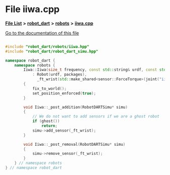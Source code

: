 

# File iiwa.cpp

[**File List**](files.md) **>** [**robot\_dart**](dir_166284c5f0440000a6384365f2a45567.md) **>** [**robots**](dir_087fbdcd93b501a5d3f98df93e9f8cc4.md) **>** [**iiwa.cpp**](iiwa_8cpp.md)

[Go to the documentation of this file](iiwa_8cpp.md)

```C++

#include "robot_dart/robots/iiwa.hpp"
#include "robot_dart/robot_dart_simu.hpp"

namespace robot_dart {
    namespace robots {
        Iiwa::Iiwa(size_t frequency, const std::string& urdf, const std::vector<std::pair<std::string, std::string>>& packages)
            : Robot(urdf, packages),
              _ft_wrist(std::make_shared<sensor::ForceTorque>(joint("iiwa_joint_ee"), frequency))
        {
            fix_to_world();
            set_position_enforced(true);
        }

        void Iiwa::_post_addition(RobotDARTSimu* simu)
        {
            // We do not want to add sensors if we are a ghost robot
            if (ghost())
                return;
            simu->add_sensor(_ft_wrist);
        }

        void Iiwa::_post_removal(RobotDARTSimu* simu)
        {
            simu->remove_sensor(_ft_wrist);
        }
    } // namespace robots
} // namespace robot_dart

```

